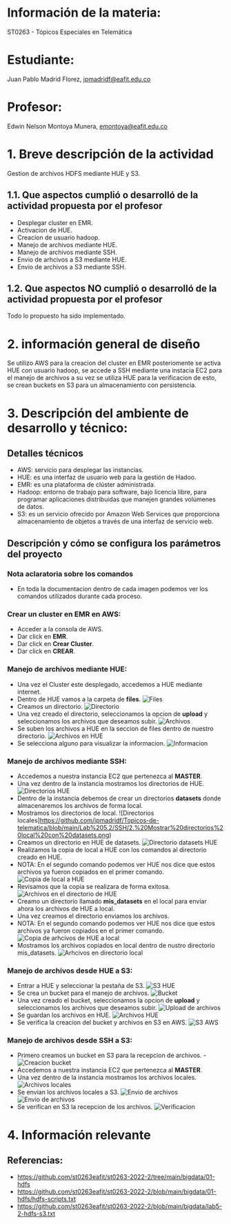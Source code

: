 # Información de la materia:
ST0263 - Tópicos Especiales en Telemática

# Estudiante:
Juan Pablo Madrid Florez, jpmadridf@eafit.edu.co

# Profesor:
Edwin Nelson Montoya Munera, [emontoya@eafit.edu.co](mailto:emontoya@eafit.edu.co)

# 1. Breve descripción de la actividad
Gestion de archivos HDFS mediante HUE y S3.

## 1.1. Que aspectos cumplió o desarrolló de la actividad propuesta por el profesor
- Desplegar cluster en EMR.
- Activacion de HUE.
- Creacion de usuario hadoop.
- Manejo de archivos mediante HUE.
- Manejo de archivos mediante SSH.
- Envio de arhcivos a S3 mediante HUE.
- Envio de archivos a S3 mediante SSH.

## 1.2. Que aspectos NO cumplió o desarrolló de la actividad propuesta por el profesor
Todo lo propuesto ha sido implementado.

# 2. información general de diseño
Se utilizo AWS para la creacion del cluster en EMR posteriomente se activa HUE con usuario hadoop, se accede a SSH mediante una instacia EC2 para el manejo de archivos
a su vez se utiliza HUE para la verificacion de esto, se crean buckets en S3 para un almacenamiento con persistencia.

# 3. Descripción del ambiente de desarrollo y técnico:

## Detalles técnicos
- AWS: servicio para desplegar las instancias.
- HUE: es una interfaz de usuario web para la gestión de Hadoo.
- EMR: es una plataforma de clúster administrada.
- Hadoop: entorno de trabajo para software, bajo licencia libre, para programar aplicaciones distribuidas que manejen grandes volúmenes de datos.
- S3: es un servicio ofrecido por Amazon Web Services que proporciona almacenamiento de objetos a través de una interfaz de servicio web. 

## Descripción y cómo se configura los parámetros del proyecto 

### Nota aclaratoria sobre los comandos
- En toda la documentacion dentro de cada imagen podemos ver los comandos utilizados durante cada proceso.

### Crear un cluster en EMR en AWS:
- Acceder a la consola de AWS.
- Dar click en **EMR**.
- Dar click en **Crear Cluster**.
- Dar click en **CREAR**.

### Manejo de archivos mediante HUE:
- Una vez el Cluster este desplegado, accedemos a HUE mediante internet.
- Dentro de HUE vamos a la carpeta de **files**.
![Files](https://github.com/jpmadridf/Topicos-de-telematica/blob/main/Lab%205.2/HUE/1.%20Entramos%20a%20files.png)
- Creamos un directorio.
![Directorio](https://github.com/jpmadridf/Topicos-de-telematica/blob/main/Lab%205.2/HUE/2.%20Se%20crea%20un%20directorio.png)
- Una vez creado el directorio, seleccionamos la opcion de **upload** y seleccionamos los archivos que deseamos subir.
![Archivos](https://github.com/jpmadridf/Topicos-de-telematica/blob/main/Lab%205.2/HUE/3.%20Se%20selecciona%20el%20archivo%20a%20subir.png)
- Se suben los archivos a HUE en la seccion de files dentro de nuestro directorio.
![Archivos en HUE](https://github.com/jpmadridf/Topicos-de-telematica/blob/main/Lab%205.2/HUE/4.%20Se%20suben%20los%20archivos.png)
- Se selecciona alguno para visualizar la informacion.
![Informacion](https://github.com/jpmadridf/Topicos-de-telematica/blob/main/Lab%205.2/HUE/5.%20Permite%20la%20visualizacion%20de%20los%20archivos.png)

### Manejo de archivos mediante SSH:
- Accedemos a nuestra instancia EC2 que pertenezca al **MASTER**.
- Una vez dentro de la instancia mostramos los directorios de HUE.
![Directorios HUE](https://github.com/jpmadridf/Topicos-de-telematica/blob/main/Lab%205.2/SSH/1.%20Mostrar%20directorios.png)
- Dentro de la instancia debemos de crear un directorios **datasets** donde almacenaremos los archivos de forma local.
- Mostramos los directorios de local.
![Directorios locales]https://github.com/jpmadridf/Topicos-de-telematica/blob/main/Lab%205.2/SSH/2.%20Mostrar%20directorios%20local%20con%20datasets.png)
- Creamos un directorio en HUE de datasets.
![Directorio datasets HUE](https://github.com/jpmadridf/Topicos-de-telematica/blob/main/Lab%205.2/SSH/3.%20creacion%20directorio%20en%20hadoop%20de%20datasets.png)
- Realizamos la copia de local a HUE con los comandos al directorio creado en HUE.
- NOTA: En el segundo comando podemos ver HUE nos dice que estos archivos ya fueron copiados en el primer comando.
![Copia de local a HUE](https://github.com/jpmadridf/Topicos-de-telematica/blob/main/Lab%205.2/SSH/4.%20Copia%20de%20local%20a%20HUE.png)
- Revisamos que la copia se realizara de forma exitosa.
![Archivos en el directorio de HUE](https://github.com/jpmadridf/Topicos-de-telematica/blob/main/Lab%205.2/SSH/5.%20Lista%20de%20datasets%20en%20hadoop.png)
- Creamo un directorio llamado **mis_datasets** en el local para enviar ahora los archivos de HUE a local.
- Una vez creamos el directorio enviamos los archivos.
- NOTA: En el segundo comando podemos ver HUE nos dice que estos archivos ya fueron copiados en el primer comando.
![Copia de arhcivos de HUE a local](https://github.com/jpmadridf/Topicos-de-telematica/blob/main/Lab%205.2/SSH/6.%20Copiar%20desde%20HDFS%20hacia%20local.png)
- Mostramos los archivos copiados en local dentro de nustro directorio mis_datasets.
![Arhcivos en directorio local](https://github.com/jpmadridf/Topicos-de-telematica/blob/main/Lab%205.2/SSH/7.%20Lista%20de%20archivo%20que%20se%20copiaron.png)

### Manejo de archivos desde HUE a S3:
- Entrar a HUE y seleccionar la pestaña de S3.
![S3 HUE](https://github.com/jpmadridf/Topicos-de-telematica/blob/main/Lab%205.2/S3%20HUE/1.%20Entrar%20a%20HUE%20y%20estar%20en%20la%20pestana%20de%20S3.png)
- Se crea un bucket para el manejo de archivos.
![Bucket](https://github.com/jpmadridf/Topicos-de-telematica/blob/main/Lab%205.2/S3%20HUE/2.%20Se%20crea%20un%20bucket.png)
-  Una vez creado el bucket, seleccionamos la opcion de **upload** y seleccionamos los archivos que deseamos subir.
![Upload de archivos](https://github.com/jpmadridf/Topicos-de-telematica/blob/main/Lab%205.2/S3%20HUE/3.%20Se%20selecciona%20los%20archivos%20y%20se%20suben.png)
- Se guardan los archivos en HUE.
![Archivos HUE](https://github.com/jpmadridf/Topicos-de-telematica/blob/main/Lab%205.2/S3%20HUE/4.%20Quedan%20los%20datos%20en%20S3.png)
- Se verifica la creacion del bucket y archivos en S3 en AWS.
![S3 AWS](https://github.com/jpmadridf/Topicos-de-telematica/blob/main/Lab%205.2/S3%20HUE/5.%20Se%20revisa%20AWS.png)

### Manejo de archivos desde SSH a S3:
- Primero creamos un bucket en S3 para la recepcion de archivos.
-![Creacion bucket](https://github.com/jpmadridf/Topicos-de-telematica/blob/main/Lab%205.2/S3%20SSH/0.%20Creacion%20de%20bucket.png)
- Accedemos a nuestra instancia EC2 que pertenezca al **MASTER**.
- Una vez dentro de la instancia mostramos los archivos locales.
![Archivos locales](https://github.com/jpmadridf/Topicos-de-telematica/blob/main/Lab%205.2/S3%20SSH/1.%20Se%20conecta%20via%20SSH%20y%20se%20confirma%20la%20existencia%20de%20los%20archivos.png)
- Se envian los archivos locales a S3.
![Envio de archivos](https://github.com/jpmadridf/Topicos-de-telematica/blob/main/Lab%205.2/S3%20SSH/2.%20Se%20realiza%20la%20copia%20a%20un%20nuevo%20bucket.png)
![Envio de archivos](https://github.com/jpmadridf/Topicos-de-telematica/blob/main/Lab%205.2/S3%20SSH/2.1%20Se%20copian%20el%20resto%20de%20archivos.png)
- Se verifican en S3 la recepcion de los archivos.
![Verificacion](https://github.com/jpmadridf/Topicos-de-telematica/blob/main/Lab%205.2/S3%20SSH/3.%20se%20confirma%20la%20existencia%20de%20los%20datos%20en%20S3.png)


# 4. Información relevante

## Referencias:
- https://github.com/st0263eafit/st0263-2022-2/tree/main/bigdata/01-hdfs
- https://github.com/st0263eafit/st0263-2022-2/blob/main/bigdata/01-hdfs/hdfs-scripts.txt
- https://github.com/st0263eafit/st0263-2022-2/blob/main/bigdata/lab5-2-hdfs-s3.txt
